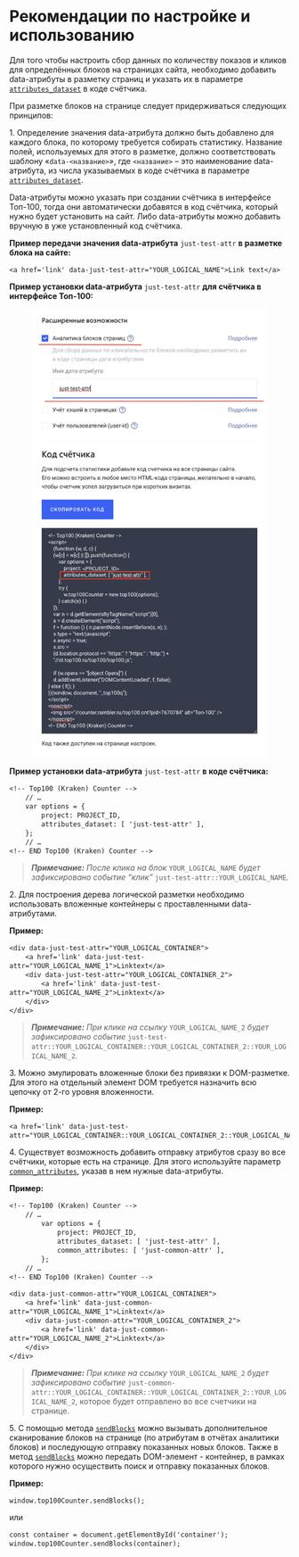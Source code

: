 # Рекомендации по настройке и использованию

Для того чтобы настроить сбор данных по количеству показов и кликов для определённых блоков на страницах сайта, необходимо добавить data-атрибуты в разметку страниц и указать их в параметре [`attributes_dataset`](../parametry-schyotchika-top-100.md) в коде счётчика.

При разметке блоков на странице следует придерживаться следующих принципов:

1\. Определение значения data-атрибута должно быть добавлено для каждого блока, по которому требуется собирать статистику. Название полей, используемых для этого в разметке, должно соответствовать шаблону «`data-<название>`_»_, где `<название>` – это наименование data-атрибута, из числа указываемых в коде счётчика в параметре [`attributes_dataset`](../parametry-schyotchika-top-100.md).

Data-атрибуты можно указать при создании счётчика в интерфейсе Топ-100, тогда они  автоматически добавятся в код счётчика, который нужно будет установить на сайт. Либо  data-атрибуты можно добавить вручную в уже установленный код счётчика.&#x20;

**Пример передачи значения data-атрибута** `just-test-attr` **в разметке блока на сайте:**

```
<a href='link' data-just-test-attr="YOUR_LOGICAL_NAME">Link text</a>
```

**Пример установки data-атрибута** `just-test-attr` **для счётчика в интерфейсе Топ-100:**

<figure><img src="../../../.gitbook/assets/image (20).png" alt=""><figcaption></figcaption></figure>

**Пример установки data-атрибута** `just-test-attr` **в коде счётчика:**

```
<!-- Top100 (Kraken) Counter -->
    // …
    var options = {
        project: PROJECT_ID,
        attributes_dataset: [ 'just-test-attr' ],
    };
    // …
<!-- END Top100 (Kraken) Counter -->
```

> _**Примечание:** После клика на блок_ `YOUR_LOGICAL_NAME` _будет зафиксировано событие “клик”_ `just-test-attr::YOUR_LOGICAL_NAME`_._



2\. Для построения дерева логической разметки необходимо использовать вложенные контейнеры с проставленными data-атрибутами.

**Пример:**

```
<div data-just-test-attr="YOUR_LOGICAL_CONTAINER">
    <a href='link' data-just-test-attr="YOUR_LOGICAL_NAME_1">Linktext</a>
    <div data-just-test-attr="YOUR_LOGICAL_CONTAINER_2">
        <a href='link' data-just-test-attr="YOUR_LOGICAL_NAME_2">Linktext</a>
    </div>
</div>
```

> _**Примечание:** При клике на ссылку_ `YOUR_LOGICAL_NAME_2` _будет зафиксировано событие_ `just-test-attr::YOUR_LOGICAL_CONTAINER::YOUR_LOGICAL_CONTAINER_2::YOUR_LOGICAL_NAME_2`_._



3\. Можно эмулировать вложенные блоки без привязки к DOM-разметке. Для этого на отдельный элемент DOM требуется назначить всю цепочку от 2-го уровня вложенности.

**Пример:**

```
<a href='link' data-just-test-attr="YOUR_LOGICAL_CONTAINER::YOUR_LOGICAL_CONTAINER_2::YOUR_LOGICAL_NAME_2">Linktext</a>
```



4\. Существует возможность добавить отправку атрибутов сразу во все счётчики, которые есть на странице. Для этого используйте параметр [`common_attributes`](../parametry-schyotchika-top-100.md), указав в нем нужные data-атрибуты.&#x20;

**Пример:**

```
<!-- Top100 (Kraken) Counter -->
    // …
        var options = {
            project: PROJECT_ID,
            attributes_dataset: [ 'just-test-attr' ],
            common_attributes: [ 'just-common-attr' ],
        };
    // …
<!-- END Top100 (Kraken) Counter -->
```

```
<div data-just-common-attr="YOUR_LOGICAL_CONTAINER">
    <a href='link' data-just-common-attr="YOUR_LOGICAL_NAME_1">Linktext</a>
    <div data-just-common-attr="YOUR_LOGICAL_CONTAINER_2">
        <a href='link' data-just-common-attr="YOUR_LOGICAL_NAME_2">Linktext</a>
    </div>
</div>
```

> _**Примечание:** При клике на ссылку_ `YOUR_LOGICAL_NAME_2` _будет зафиксировано событие_ `just-common-attr::YOUR_LOGICAL_CONTAINER::YOUR_LOGICAL_CONTAINER_2::YOUR_LOGICAL_NAME_2`, которое будет отправлено во все счетчики на странице.



5\. С помощью метода [`sendBlocks`](../metody-po-rabote-s-schyotchikom-top-100/) можно вызывать дополнительное сканирование блоков на странице (по атрибутам в отчётах аналитики блоков) и последующую отправку показанных новых блоков. Также в метод [`sendBlocks`](../metody-po-rabote-s-schyotchikom-top-100/) можно передать DOM-элемент - контейнер, в рамках которого нужно осуществить поиск и отправку показанных блоков.

**Пример:**

```
window.top100Counter.sendBlocks();
```

или

```
const container = document.getElementById('container'); 
window.top100Counter.sendBlocks(container);
```
